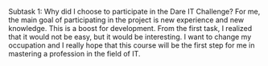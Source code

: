 Subtask 1: Why did I choose to participate in the Dare IT Challenge?
For me, the main goal of participating in the project is new experience and new knowledge. This is a boost for development. From the first task, I realized that it would not be easy, but it would be interesting. I want to change my occupation and I really hope that this course will be the first step for me in mastering a profession in the field of IT.
